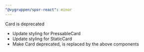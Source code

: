 ```yaml
---
"@vygruppen/spor-react": minor
---
```


Card is deprecated

- Update styling for PressableCard
- Update styling for StaticCard
- Make Card deprecated, is replaced by the above components
